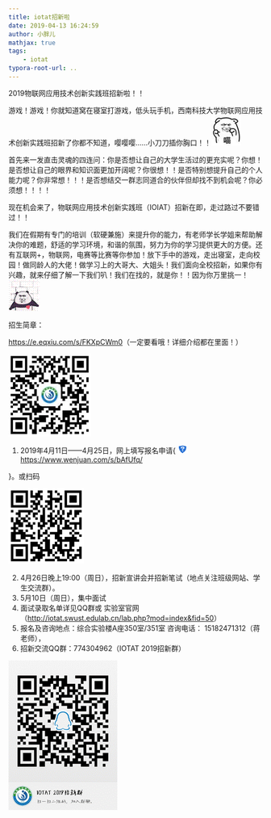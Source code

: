 ```yaml
---
title: iotat招新啦
date: 2019-04-13 16:24:59
author: 小胖儿
mathjax: true
tags:
    - iotat
typora-root-url: ..
---
```


2019物联网应用技术创新实践班招新啦！！

游戏！游戏！你就知道窝在寝室打游戏，低头玩手机，西南科技大学物联网应用技术创新实践班招新了你都不知道，嘤嘤嘤……小刀刀插你胸口！！![img](/assets/clip_image001.jpg)

 

<!-- more -->



首先来一发直击灵魂的四连问：你是否想让自己的大学生活过的更充实呢？你想！是否想让自己的眼界和知识面更加开阔呢？你很想！！是否特别想提升自己的个人能力呢？你非常想！！！是否想结交一群志同道合的伙伴但却找不到机会呢？你必须想！！！！

现在机会来了，物联网应用技术创新实践班（IOIAT）招新在即，走过路过不要错过！！

我们在假期有专门的培训（软硬兼施）来提升你的能力，有老师学长学姐来帮助解决你的难题，舒适的学习环境，和谐的氛围，努力为你的学习提供更大的方便。还有互联网+，物联网，电赛等比赛等你参加！放下手中的游戏，走出寝室，走向校园！做同龄人的大佬！做学习上的大哥大、大姐头！我们面向全校招新，如果你有兴趣，就来仔细了解一下我们叭！我们在找的，就是你！！因为你万里挑一！![img](/assets/clip_image003.gif)

 

招生简章：

<https://e.eqxiu.com/s/FKXpCWm0>（一定要看哦！详细介绍都在里面！）

![img](/assets/clip_image023.jpg)

 

1. 2019年4月11日——4月25日，网上填写报名申请{ ![img](/assets/clip_image025.gif)https://www.wenjuan.com/s/bAfUfq/ 

 }。或扫码

![img](/assets/clip_image027.gif)

2. 4月26日晚上19:00（周日），招新宣讲会并招新笔试（地点关注班级网站、学生交流群）。
3. 5月10日（周日），集中面试
4. 面试录取名单详见QQ群或 实验室官网（<http://iotat.swust.edulab.cn/lab.php?mod=index&fid=50>）
5. 报名及咨询地点：综合实验楼A座350室/351室
    咨询电话： 15182471312（蒋老师），
6. 招新交流QQ群：774304962（IOTAT 2019招新群）

![img](/assets/clip_image029.gif)

 

 

 

